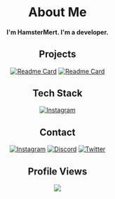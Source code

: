 <div align="center">
  
# About Me

<h4>I'm HamsterMert. I'm a developer.</h4>
</div>

<div align="center">

<div align="center">

## Projects

[![Readme Card](https://github-readme-stats.vercel.app/api/pin/?username=HamsterMert&repo=ticketbot&theme=dark)](https://github.com/HamsterMert/ticketbot) 
[![Readme Card](https://github-readme-stats.vercel.app/api/pin/?username=amsterMert&repo=cokluhaber&theme=dark)](https://github.com/HamsterMert/cokluhaber)

</div>
  
## Tech Stack

[![Instagram](https://skillicons.dev/icons?i=js,html,css,discordjs,discord,lua,nodejs,robloxstudio,visualstudio,vscode,git,github,cloudflare,python)](https://github.com/HamsterMert)

</div>


<div align="center">

## Contact

[![Instagram](https://skillicons.dev/icons?i=instagram)](https://instagram.com/)
[![Discord](https://skillicons.dev/icons?i=discord)](https://discord.com/users/1138630972854763611)
[![Twitter](https://skillicons.dev/icons?i=twitter)](https://x.com)

</div>

<div align="center">

## Profile Views

<img src="https://count.getloli.com/get/@HamsterMert?theme=original-new"> 
</div>
